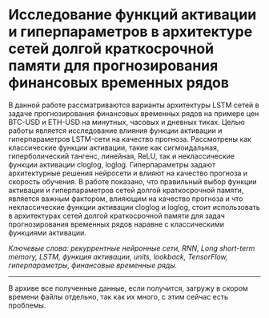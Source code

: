 # Исследование функций активации и гиперпараметров в архитектуре сетей долгой краткосрочной памяти для прогнозирования финансовых временных рядов

В данной работе рассматриваются варианты архитектуры LSTM сетей в задаче прогнозирования финансовых временных рядов на примере цен BTC-USD и ETH-USD на минутных, часовых и дневных тиках. Целью работы является исследование влияния функции активации и гиперпараметров LSTM-сети на качество прогноза. Рассмотрены как классические функции активации, такие как сигмоидальная, гиперболический тангенс, линейная, ReLU, так и неклассические функции активации cloglog, loglog. Гиперпараметры задают архитектурные решения нейросети и влияют на качество прогноза и скорость обучения. 
	В работе показано, что правильный выбор функции активации и гиперпараметров сетей долгой краткосрочной памяти, является важным фактором, влияющим на качество прогноза и что неклассические функции активации cloglog и loglog, стоит использовать в архитектурах сетей долгой краткосрочной памяти для задач прогнозирования временных рядов наравне с классическими функциями активации.
 
_Ключевые слова: рекуррентные нейронные сети, RNN, Long short-term memory, LSTM, функция активации, units, lookback, TensorFlow, гиперпараметры, финансовые временные ряды._

------
В архиве все полученные данные, если получится, загружу в скором времени файлы отдельно, так как их много, с этим сейчас есть проблемы.

